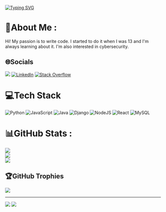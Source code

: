 [![Typing SVG](https://readme-typing-svg.herokuapp.com?font=Dancing+Script&size=30&duration=4200&pause=500&color=733DF7&center=true&random=false&width=435&lines=Hi!+My+name+is+Aitor)](https://git.io/typing-svg)

# 💫About Me :
Hi! My passion is to write code. I started to do it when I was 13 and I'm always learning about it. I'm also interested in cybersecurity.

## 🌐Socials
<a href = "mailto:ontiberoaitor@gmail.com"> <img src="https://img.shields.io/badge/Gmail-D14836?style=for-the-badge&logo=gmail&logoColor=white" target="_blank"></a> [![LinkedIn](https://img.shields.io/badge/LinkedIn-0077B5?style=for-the-badge&logo=linkedin&logoColor=white)](https://linkedin.com/in/aitor-ontibero-6616b7232) [![Stack Overflow](https://img.shields.io/badge/Stack_Overflow-FE7A16?style=for-the-badge&logo=stack-overflow&logoColor=white)](https://stackoverflow.com/users/18746012/aitor-ontibero) 

# 💻Tech Stack
![Python](	https://img.shields.io/badge/Python-3776AB?style=for-the-badge&logo=python&logoColor=white) ![JavaScript](https://img.shields.io/badge/JavaScript-F7DF1E?style=for-the-badge&logo=javascript&logoColor=black) ![Java](https://img.shields.io/badge/Java-ED8B00?style=for-the-badge&logo=openjdk&logoColor=white) ![Django](https://img.shields.io/badge/Django-092E20?style=for-the-badge&logo=django&logoColor=white) ![NodeJS](https://img.shields.io/badge/Node.js-43853D?style=for-the-badge&logo=node.js&logoColor=white) ![React](https://img.shields.io/badge/React-20232A?style=for-the-badge&logo=react&logoColor=61DAFB) ![MySQL](https://img.shields.io/badge/MySQL-00000F?style=for-the-badge&logo=mysql&logoColor=white)
 # 📊GitHub Stats :
![](https://github-readme-stats.vercel.app/api?username=aitortxu20&theme=dracula&hide_border=true&include_all_commits=true&count_private=false)<br/>
![](https://github-readme-streak-stats.herokuapp.com/?user=aitortxu20&theme=dracula&hide_border=true)<br/>
![](https://github-readme-stats.vercel.app/api/top-langs/?username=aitortxu20&theme=dracula&hide_border=true&include_all_commits=true&count_private=false&layout=compact)

## 🏆GitHub Trophies
![](https://github-profile-trophy.vercel.app/?username=aitortxu20&theme=dracula&no-frame=false&no-bg=false&margin-w=4)

---
[![](https://visitcount.itsvg.in/api?id=aitortxu20&icon=0&color=0)](https://visitcount.itsvg.in)
<a href="https://visitcount.itsvg.in">
  <img src="https://visitcount.itsvg.in/api?id=aitortxu20&label=Profile%20Views&color=11&pretty=true" />
</a>
